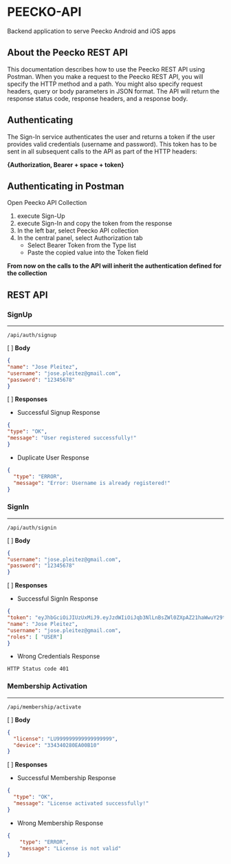 # PEECKO-API
Backend application to serve Peecko Android and iOS apps

## About the Peecko REST API
This documentation describes how to use the Peecko REST API using Postman. 
When you make a request to the Peecko REST API, you will specify the HTTP method and a path. 
You might also specify request headers, query or body parameters in JSON format. 
The API will return the response status code, response headers, and a response body. 

## Authenticating
The Sign-In service authenticates the user and returns a token if the user provides valid credentials (username and password). 
This token has to be sent in all subsequent calls to the API as part of the HTTP headers:  

**{Authorization, Bearer + space + token}**

## Authenticating in Postman

Open Peecko API Collection
1. execute Sign-Up
2. execute Sign-In and copy the token from the response
3. In the left bar, select Peecko API collection
4. In the central panel, select Authorization tab
   - Select Bearer Token from the Type list
   - Paste the copied value into the Token field

**From now on the calls to the API will inherit the authentication defined for the collection**


## REST API

### SignUp

-----

```
/api/auth/signup
```
[ ] **Body**
```json
{
"name": "Jose Pleitez",
"username": "jose.pleitez@gmail.com",
"password": "12345678"
}
```

[ ] **Responses**

- Successful Signup Response
```json
{
"type": "OK",
"message": "User registered successfully!"
}
```
- Duplicate User Response
```json
{
  "type": "ERROR",
  "message": "Error: Username is already registered!"
}
```

### SignIn

-----

```
/api/auth/signin
```
[ ] **Body**
```json
{
"username": "jose.pleitez@gmail.com",
"password": "12345678"
}
```

[ ] **Responses**

- Successful SignIn Response
```json
{
"token": "eyJhbGciOiJIUzUxMiJ9.eyJzdWIiOiJqb3NlLnBsZWl0ZXpAZ21haWwuY29tIiwiaWF0IjoxNjgxODIyODEyLCJleHAiOjE2ODE5MDkyMTJ9.prusaGXL276v7ZEsrA5oP5mqOenusQ4vnZW-0qDNMJ_L3ZJ2Vhc5nV43NE_X13rkFfhEIP1ShVkgOjWKbY2Flg",
"name": "Jose Pleitez",
"username": "jose.pleitez@gmail.com",
"roles": [ "USER"]
}
```
- Wrong Credentials Response
```
HTTP Status code 401
```

### Membership Activation

-----

```
/api/membership/activate
```
[ ] **Body**
```json
{
  "license": "LU999999999999999999",
  "device": "334340280EA00B10"
}
```

[ ] **Responses**

- Successful Membership Response
```json
{
  "type": "OK",
  "message": "License activated successfully!"
}
```
- Wrong Membership Response
```json
{
    "type": "ERROR",
    "message": "License is not valid"
}
```
